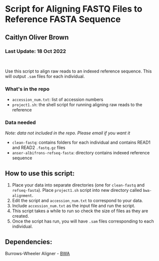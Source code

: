 # Script for Aligning FASTQ Files to Reference FASTA Sequence
## Caitlyn Oliver Brown  
### Last Update: 18 Oct 2022  
<br>  

Use this script to align raw reads to an indexed reference sequence. This will output `.sam` files for each individual.  
### What's in the repo  
  
- `accession_num.txt`: list of accession numbers 
- `project1.sh`: the shell script for running aligning raw reads to the reference  

### Data needed  
*Note: data not included in the repo. Please email if you want it*  
- `clean-fastq`: contains folders for each individual and contains READ1 and READ2 `.fastq.gz` files  
- `anser-albifrons-refseq-fasta`: directory contains indexed reference sequence  

## How to use this script:  
1. Place your data into separate directories (one for `clean-fastq` and `refseq-fasta`). Place `project1.sh` script into new directory called `bwa-alignment`.  
2. Edit the script and `accession_num.txt` to correspond to your data.  
3. Include `accession_num.txt` as the input file and run the script.  
4. This script takes a while to run so check the size of files as they are created. 
5. Once the script has run, you will have `.sam` files corresponding to each individual.  

## Dependencies:  
Burrows-Wheeler Aligner - [BWA](https://bio-bwa.sourceforge.net/)
